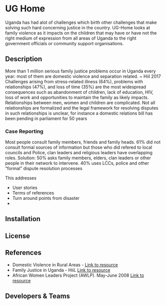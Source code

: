 # UG Home
Uganda has had alot of challenges which birth other challenges that make solving such hard concerning justice in the country. UG-Home looks at family violence as it impacts on the children that may have or have not the right medium of expression from all areas of Uganda to the right government officials or community support organisations.

## Description
More than 1 million serious family justice problems occur in Uganda every year: most of them are domestic violence and separation related. ~ Hiil 2017
Challenges arising from stress-related illness (64%), problems with relationships (47%), and loss of time (35%) are the most widespread consequences such as abandonment of children, lack of education, HIV, loss of work and opportunities to maintain the family as likely impacts.
Relationships between men, women and children are complicated. Not all relationships are formalized and the legal framework for resolving disputes in such relationships is unclear, for instance a domestic relations bill has been pending in parliament for 50 years

### Case Reporting
Most people consult family members, friends and family heads. 61% did not consult formal sources of information but those who did refered to local councils and Police, clan leaders and religious leaders have overlapping roles.
Solution: 50% asks family members, elders, clan leaders or other people in their network to intervene. 40% uses LCCs, police and other “formal” dispute resolution processes

This addresses
  - User stories
  - Terms of references
  - Turn around points from disaster
  - 


## Installation


## License


## References
  - Domestic Violence in Rural Areas - [Link to resource](https://www.who.int/bulletin/Koenig0103.pdf)
  - Family Justice in Uganda - HiiL [Link to resource](https://www.google.com/url?sa=t&rct=j&q=&esrc=s&source=web&cd=1&ved=2ahUKEwiz2ZrVhuXjAhVS5eAKHdSgAYoQFjAAegQIABAC&url=https%3A%2F%2Fwww.hiil.org%2Fwp-content%2Fuploads%2F2018%2F07%2FFamily_Justice_Uganda_report_2017-1.pdf&usg=AOvVaw3bXMrzqhID1PJuE5FGtCdd)
  - African Women Leaders Project (AWLP). May-June 2008 [Link to resource](https://www.google.com/url?sa=t&rct=j&q=&esrc=s&source=web&cd=1&cad=rja&uact=8&ved=2ahUKEwiY0dzyheXjAhXEAWMBHRwoBk0QFjAAegQIABAC&url=https%3A%2F%2Fwww.justice.gov%2Fsites%2Fdefault%2Ffiles%2Feoir%2Flegacy%2F2013%2F11%2F07%2FUGA102881.E.pdf&usg=AOvVaw1WzdJ61bumA6EufyYW1_gV)


## Developers & Teams
